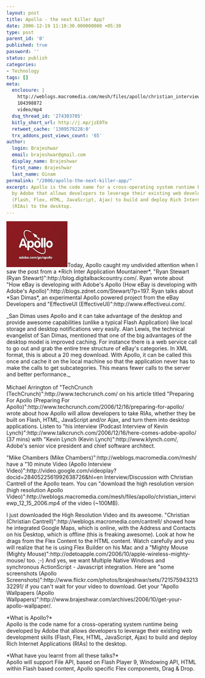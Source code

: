 ```yaml
---
layout: post
title: Apollo - the next Killer App?
date: 2006-12-19 11:10:30.000000000 +05:30
type: post
parent_id: '0'
published: true
password: ''
status: publish
categories:
- Technology
tags: []
meta:
  enclosure: |
    http://weblogs.macromedia.com/mesh/files/apollo/christian_interviewp_12_15_2006.mp4
    104398872
    video/mp4
  dsq_thread_id: '274303705'
  bitly_short_url: http://j.mp/jzE0Tm
  retweet_cache: '1309579228:0'
  trx_addons_post_views_count: '65'
author:
  login: Brajeshwar
  email: brajeshwar@gmail.com
  display_name: Brajeshwar
  first_name: Brajeshwar
  last_name: Oinam
permalink: "/2006/apollo-the-next-killer-app/"
excerpt: Apollo is the code name for a cross-operating system runtime being developed
  by Adobe that allows developers to leverage their existing web development skills
  (Flash, Flex, HTML, JavaScript, Ajax) to build and deploy Rich Internet Applications
  (RIAs) to the desktop.
---
```

<p><a href="http://www.adobe.com/go/apollo"><img src="/static/2006/12/apollo.jpg" alt="Apollo" /></a>Today, Apollo caught my undivided attention when I saw the post from a *Rich Inter Application Mountaineer*, "Ryan Stewart (Ryan Stewart)":http://blog.digitalbackcountry.com/. Ryan wrote about "How eBay is developing with Adobe's Apollo (How eBay is developing with Adobe's Apollo)":http://blogs.zdnet.com/Stewart/?p=197. Ryan talks about *San Dimas*, an experimental Apollo powered project from the eBay Developers and "EffectiveUI (EffectiveUI)":http://www.effectiveui.com/.</p>
<p>_San Dimas uses Apollo and it can take advantage of the desktop and provide awesome capabilities (unlike a typical Flash Application) like local storage and desktop notifications very easily. Alan Lewis, the technical evangelist of San Dimas, mentioned that one of the big advantages of the desktop model is improved caching. For instance there is a web service call to go out and grab the entire tree structure of eBay's categories. In XML format, this is about a 20 meg download. With Apollo, it can be called this once and cache it on the local machine so that the application never has to make the calls to get subcategories. This means fewer calls to the server and better performance._<br />
<!--more--><br />
Michael Arrington of "TechCrunch (TechCrunch)":http://www.techcrunch.com/ on his article titled "Preparing For Apollo (Preparing For Apollo)":http://www.techcrunch.com/2006/12/16/preparing-for-apollo/ wrote about how Apollo will allow developers to take RIAs, whether they be built on Flash, HTML, JavaScript and/or Ajax, and turn them into desktop applications. Listen to "his interview (Podcast Interview of Kevin Lynch)":http://www.talkcrunch.com/2006/12/16/here-comes-adobe-apollo/ (37 mins) with "Kevin Lynch (Kevin Lynch)":http://www.klynch.com/, Adobe's senior vice president and chief software architect.</p>
<p>"Mike Chambers (Mike Chambers)":http://weblogs.macromedia.com/mesh/ have a "10 minute Video (Apollo Interview Video)":http://video.google.com/videoplay?docid=2840522561992638726&hl=en Interview/Discussion with Christian Cantrell of the Apollo team. You can "download the high resolution version (high resolution Apollo Video)":http://weblogs.macromedia.com/mesh/files/apollo/christian_interviewp_12_15_2006.mp4 of the video (~100MB).</p>
<p>I just downloaded the High Resolution Video and its awesome. "Christian (Christian Cantrell)":http://weblogs.macromedia.com/cantrell/ showed how he integrated Google Maps, which is online, with the Address and Contacts on his Desktop, which is offline (this is freaking awesome). Look at how he drags from the Flex Content to the HTML content. Watch carefully and you will realize that he is using Flex Builder on his Mac and a "Mighty Mouse (Mighty Mouse)":http://odetoapple.com/2006/10/apple-wireless-mighty-mouse/ too. ;-) And yes, we want Multiple Native Windows and synchronous ActionScript - Javascript integration. Here are "some screenshots (Apollo Screenshots)":http://www.flickr.com/photos/brajeshwar/sets/72157594321332291/ if you can't wait for your video to download. Get your "Apollo Wallpapers (Apollo Wallpapers)":http://www.brajeshwar.com/archives/2006/10/get-your-apollo-wallpaper/.</p>
<p>*What is Apollo?*<br />
Apollo is the code name for a cross-operating system runtime being developed by Adobe that allows developers to leverage their existing web development skills (Flash, Flex, HTML, JavaScript, Ajax) to build and deploy Rich Internet Applications (RIAs) to the desktop.</p>
<p>*What have you learnt from all these talks?*<br />
Apollo will support File API, based on Flash Player 9, Windowing API, HTML within Flash based content, Apollo specific Flex components, Drag & Drop.</p>
